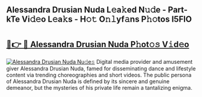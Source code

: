## Alessandra Drusian Nuda L𝚎a𝚔ed N𝚞𝚍e - Part-kTe Vi𝚍𝚎o L𝚎a𝚔s - H𝚘𝚝 O𝚗𝚕yf𝚊ns P𝚑𝚘tos I5FlO

# <h2><a href="http://kf2da03.oniu.top/?m=Alessandra+Drusian+Nuda">🔗👉 🔴 Alessandra Drusian Nuda P𝚑ot𝚘𝚜 V𝚒d𝚎o</a></h2>

[![Alessandra Drusian Nuda Nu𝚍e𝚜](https://i.imgur.com/0qMVB7G.gif)](http://kf2da03.oniu.top/?m=Alessandra+Drusian+Nuda)
Digital media provider and amusement giver Alessandra Drusian Nuda, famed for disseminating dance and lifestyle content via trending choreographies and short videos. The public persona of Alessandra Drusian Nuda is defined by its sincere and genuine demeanor, but the mysteries of his private life remain a tantalizing enigma.  
